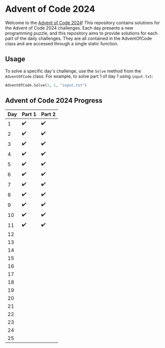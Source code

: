 # Advent of Code 2024

Welcome to the [Advent of Code 2024](https://adventofcode.com/2024)! This repository contains solutions for the Advent of Code 2024 challenges. Each day presents a new programming puzzle, and this repository aims to provide solutions for each part of the daily challenges. They are all contained in the AdventOfCode class and are accessed through a single static function.

## Usage

To solve a specific day's challenge, use the `Solve` method from the `AdventOfCode` class. For example, to solve part 1 of day 1 using `input.txt`:

```python
AdventOfCode.Solve(1, 1, "input.txt")
```

## Advent of Code 2024 Progress

| Day | Part 1 | Part 2 |
|-----|--------|--------|
| 1   | ✔️     | ✔️     |
| 2   | ✔️     | ✔️     |
| 3   | ✔️     | ✔️     |
| 4   | ✔️     | ✔️     |
| 5   | ✔️     | ✔️     |
| 6   | ✔️     | ✔️     |
| 7   | ✔️     | ✔️     |
| 8   | ✔️     | ✔️     |
| 9   | ✔️     | ✔️     |
| 10  | ✔️     | ✔️     |
| 11  | ✔️     | ✔️     |
| 12  |        |        |
| 13  |        |        |
| 14  |        |        |
| 15  |        |        |
| 16  |        |        |
| 17  |        |        |
| 18  |        |        |
| 19  |        |        |
| 20  |        |        |
| 21  |        |        |
| 22  |        |        |
| 23  |        |        |
| 24  |        |        |
| 25  |        |        |
